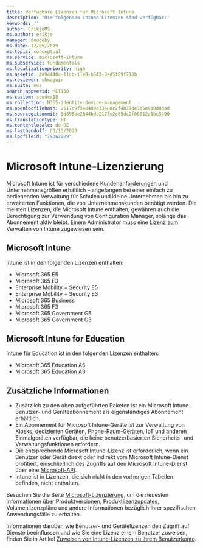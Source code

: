 ```yaml
---
title: Verfügbare Lizenzen für Microsoft Intune
description: 'Die folgenden Intune-Lizenzen sind verfügbar:'
keywords: ''
author: ErikjeMS
ms.author: erikje
manager: dougeby
ms.date: 12/05/2019
ms.topic: conceptual
ms.service: microsoft-intune
ms.subservice: fundamentals
ms.localizationpriority: high
ms.assetid: 4a94440c-11cb-11e8-b642-0ed5f89f718b
ms.reviewer: chmaguir
ms.suite: ems
search.appverid: MET150
ms.custom: seodec18
ms.collection: M365-identity-device-management
ms.openlocfilehash: 2517c9f548489e33488c2f4b37de3b5a910d8dad
ms.sourcegitcommit: 3d895be2844bda2177c2c85dc2f09612a1be5490
ms.translationtype: HT
ms.contentlocale: de-DE
ms.lasthandoff: 03/13/2020
ms.locfileid: "79362289"
---
```

# <a name="microsoft-intune-licensing"></a>Microsoft Intune-Lizenzierung
Microsoft Intune ist für verschiedene Kundenanforderungen und Unternehmensgrößen erhältlich – angefangen bei einer einfach zu bedienenden Verwaltung für Schulen und kleine Unternehmen bis hin zu erweiterten Funktionen, die von Unternehmenskunden benötigt werden. Die meisten Lizenzen, die Microsoft Intune enthalten, gewähren auch die Berechtigung zur Verwendung von Configuration Manager, solange das Abonnement aktiv bleibt. Einem Administrator muss eine Lizenz zum Verwalten von Intune zugewiesen sein.

## <a name="microsoft-intune"></a>Microsoft Intune
Intune ist in den folgenden Lizenzen enthalten:

- Microsoft 365 E5
- Microsoft 365 E3
- Enterprise Mobility + Security E5
- Enterprise Mobility + Security E3
- Microsoft 365 Business
- Microsoft 365 F3
- Microsoft 365 Government G5
- Microsoft 365 Government G3

## <a name="microsoft-intune-for-education"></a>Microsoft Intune for Education
Intune für Education ist in den folgenden Lizenzen enthalten:

- Microsoft 365 Education A5
- Microsoft 365 Education A3

## <a name="additional-information"></a>Zusätzliche Informationen
- Zusätzlich zu den oben aufgeführten Paketen ist ein Microsoft Intune-Benutzer- und Geräteabonnement als eigenständiges Abonnement erhältlich.
- Ein Abonnement für Microsoft Intune-Geräte ist zur Verwaltung von Kiosks, dedizierten Geräten, Phone-Raum-Geräten, IoT und anderen Einmalgeräten verfügbar, die keine benutzerbasierten Sicherheits- und Verwaltungsfunktionen erfordern.
- Die entsprechende Microsoft Intune-Lizenz ist erforderlich, wenn ein Benutzer oder Gerät direkt oder indirekt vom Microsoft Intune-Dienst profitiert, einschließlich des Zugriffs auf den Microsoft Intune-Dienst über eine [Microsoft-API](https://docs.microsoft.com/legal/microsoft-apis/terms-of-use).
- Intune ist in Lizenzen, die sich nicht in den vorherigen Tabellen befinden, nicht enthalten.

Besuchen Sie die Seite [Microsoft-Lizenzierung](https://www.microsoft.com/licensing/default), um die neuesten Informationen über Produktversionen, Produktlizenzupdates, Volumenlizenzpläne und andere Informationen bezüglich Ihrer spezifischen Anwendungsfälle zu erhalten.  

Informationen darüber, wie Benutzer- und Gerätelizenzen den Zugriff auf Dienste beeinflussen und wie Sie eine Lizenz einem Benutzer zuweisen, finden Sie in Artikel [Zuweisen von Intune-Lizenzen zu Ihrem Benutzerkonto](licenses-assign.md).
